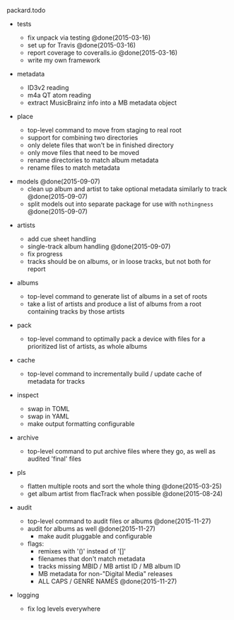 packard.todo

* tests
	- fix unpack via testing @done(2015-03-16)
	- set up for Travis @done(2015-03-16)
	- report coverage to coveralls.io @done(2015-03-16)
	- write my own framework

* metadata
	- ID3v2 reading
	- m4a QT atom reading
	- extract MusicBrainz info into a MB metadata object

* place
	- top-level command to move from staging to real root
	- support for combining two directories
	- only delete files that won't be in finished directory
	- only move files that need to be moved
	- rename directories to match album metadata
	- rename files to match metadata

- models @done(2015-09-07)
	- clean up album and artist to take optional metadata similarly to track @done(2015-09-07)
	- split models out into separate package for use with `nothingness` @done(2015-09-07)

* artists
	- add cue sheet handling
	- single-track album handling @done(2015-09-07)
	- fix progress
	- tracks should be on albums, or in loose tracks, but not both for report

* albums
	- top-level command to generate list of albums in a set of roots
	- take a list of artists and produce a list of albums from a root containing tracks by those artists

* pack
	- top-level command to optimally pack a device with files for a prioritized list of artists, as whole albums

* cache
	- top-level command to incrementally build / update cache of metadata for tracks

* inspect
	- swap in TOML
	- swap in YAML
	- make output formatting configurable

* archive
	- top-level command to put archive files where they go, as well as audited 'final' files

* pls
	- flatten multiple roots and sort the whole thing @done(2015-03-25)
	- get album artist from flacTrack when possible @done(2015-08-24)

* audit
	- top-level command to audit files or albums @done(2015-11-27)
	- audit for albums as well @done(2015-11-27)
        - make audit pluggable and configurable
	- flags:
		- remixes with '()' instead of '[]'
		- filenames that don't match metadata
		- tracks missing MBID / MB artist ID / MB album ID
		- MB metadata for non-"Digital Media" releases
		- ALL CAPS / GENRE NAMES @done(2015-11-27)

* logging
	- fix log levels everywhere

